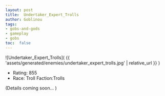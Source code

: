 ```yaml
---
layout: post
title:  Undertaker_Expert_Trolls
author: Goblinou
tags:
- gobs-and-gods
- gameplay
- gobs
toc:  false
---
```


![Undertaker_Expert_Trolls]( {{ 'assets/generated/enemies/undertaker_expert_trolls.jpg' | relative_url }} )
- Rating: 855
- Race: Troll  Faction:Trolls

(Details coming soon... )